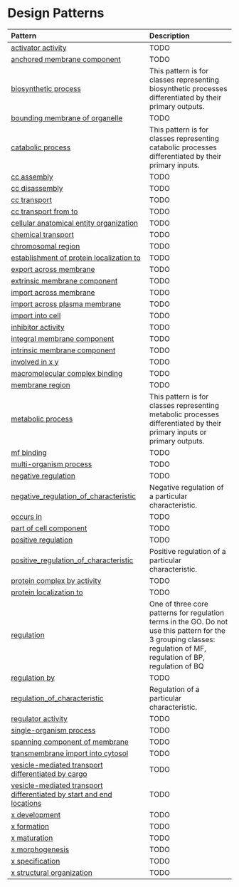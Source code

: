 # Design Patterns

| Pattern | Description |
|:--------|:------------|
| [activator activity](activator_activity.md) | TODO |
| [anchored membrane component](anchored_membrane_component.md) | TODO |
| [biosynthetic process](biosynthetic_process.md) | This pattern is for classes representing biosynthetic processes differentiated by their primary outputs. |
| [bounding membrane of organelle](bounding_membrane_of_organelle.md) | TODO |
| [catabolic process](catabolic_process.md) | This pattern is for classes representing catabolic processes differentiated by their primary inputs. |
| [cc assembly](cc_assembly.md) | TODO |
| [cc disassembly](cc_disassembly.md) | TODO |
| [cc transport](cc_transport.md) | TODO |
| [cc transport from to](cc_transport_from_to.md) | TODO |
| [cellular anatomical entity organization](cellular_anatomical_entity_organization.md) | TODO |
| [chemical transport](chemical_transport.md) | TODO |
| [chromosomal region](chromosomal_region.md) | TODO |
| [establishment of protein localization to](establishment_of_protein_localization_to.md) | TODO |
| [export across membrane](export_across_membrane.md) | TODO |
| [extrinsic membrane component](extrinsic_membrane_component.md) | TODO |
| [import across membrane](import_across_membrane.md) | TODO |
| [import across plasma membrane](import_across_plasma_membrane.md) | TODO |
| [import into cell](import_into_cell.md) | TODO |
| [inhibitor activity](inhibitor_activity.md) | TODO |
| [integral membrane component](integral_membrane_component.md) | TODO |
| [intrinsic membrane component](intrinsic_membrane_component.md) | TODO |
| [involved in x y](involved_in_x_y.md) | TODO |
| [macromolecular complex binding](macromolecular_complex_binding.md) | TODO |
| [membrane region](membrane_region.md) | TODO |
| [metabolic process](metabolic_process.md) | This pattern is for classes representing metabolic processes differentiated by their primary inputs or primary outputs. |
| [mf binding](mf_binding.md) | TODO |
| [multi-organism process](multi_organism_process.md) | TODO |
| [negative regulation](negative_regulation.md) | TODO |
| [negative_regulation_of_characteristic](negative_regulation_of_characteristic.md) | Negative regulation of a particular characteristic. |
| [occurs in](occursIn.md) | TODO |
| [part of cell component](part_of_cell_component.md) | TODO |
| [positive regulation](positive_regulation.md) | TODO |
| [positive_regulation_of_characteristic](positive_regulation_of_characteristic.md) | Positive regulation of a particular characteristic. |
| [protein complex by activity](protein_complex_by_activity.md) | TODO |
| [protein localization to](protein_localization_to.md) | TODO |
| [regulation](regulation.md) | One of three core patterns for regulation terms in the GO. Do not use this pattern for the 3 grouping classes: regulation of MF, regulation of BP, regulation of BQ |
| [regulation by](regulation_by.md) | TODO |
| [regulation_of_characteristic](regulation_of_characteristic.md) | Regulation of a particular characteristic. |
| [regulator activity](regulator_activity.md) | TODO |
| [single-organism process](single_organism_process.md) | TODO |
| [spanning component of membrane](membrane_spanning_component.md) | TODO |
| [transmembrane import into cytosol](transmembrane_import_into_cell.md) | TODO |
| [vesicle-mediated transport differentiated by cargo](vesicle_mediated_transport_differentiated_by_cargo.md) | TODO |
| [vesicle-mediated transport differentiated by start and end locations](vesicle_mediated_transport_differentiated_by_start_and_end_locations.md) | TODO |
| [x development](x_development.md) | TODO |
| [x formation](x_formation.md) | TODO |
| [x maturation](x_maturation.md) | TODO |
| [x morphogenesis](x_morphogenesis.md) | TODO |
| [x specification](x_specification.md) | TODO |
| [x structural organization](x_structural_organization.md) | TODO |
